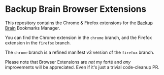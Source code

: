 # Backup Brain Browser Extensions

This repository contains the Chrome & Firefox extensions for the [Backup Brain](https://BackupBrain.app) Bookmarks Manager.

You can find the Chrome extension in the `chrome` branch, and the Firefox extension in the `firefox` branch.

The `chrome` branch is a refined manifest v3 version of the `firefox` branch. 

Please note that Browser Extensions are _not_ my forté and _any_ improvements will be appreciated. Even if it's just a trivial code-cleanup PR.
